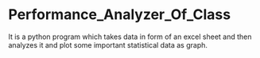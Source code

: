 # Performance_Analyzer_Of_Class
It is a python program which takes data in form of an excel sheet and then analyzes it and plot some important statistical data as graph.
